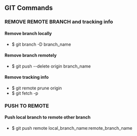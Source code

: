 
## GIT Commands

### REMOVE REMOTE BRANCH and tracking info  

#### Remove branch locally   
- $ git branch -D branch_name  

#### Remove branch remotely  
- $ git push --delete origin branch_name  
  
#### Remove tracking info  
- $ git remote prune origin  
- $ git fetch -p   
 

 
### PUSH TO REMOTE  

#### Push local branch to remote other branch  
- $ git push remote local_branch_name:remote_branch_name
 




